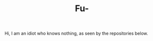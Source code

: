 <!DOCTYPE HTML>
<html>
  <header> 
  <h1> Fu- </h1>
  </header>
  <main>
    <p> Hi, I am an idiot who knows nothing, as seen by the repositories below. </p>
  </main> 
  </html>
